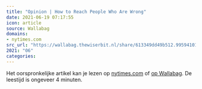 ```yaml
---
title: "Opinion | How to Reach People Who Are Wrong"
date: 2021-06-19 07:17:55
icon: article
source: Wallabag
domains:
- nytimes.com
src_url: "https://wallabag.thewiserbit.nl/share/613349dd49b512.99594101"
2021: "06"
categories:
---
```

Het oorspronkelijke artikel kan je lezen op [nytimes.com](https://www.nytimes.com/2021/03/03/opinion/progressives-conservatives-think-again.html?action=click&amp;module=Opinion&amp;pgtype=Homepage) of [op Wallabag](https://wallabag.thewiserbit.nl/share/613349dd49b512.99594101). De leestijd is ongeveer 4 minuten.